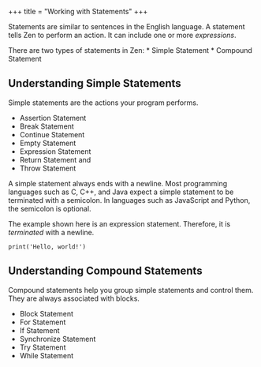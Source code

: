 +++
title = "Working with Statements"
+++

Statements are similar to sentences in the English language. A statement tells
Zen to perform an action. It can include one or more *expressions*.

There are two types of statements in Zen:
    * Simple Statement
    * Compound Statement

## Understanding Simple Statements

Simple statements are the actions your program performs.

 * Assertion Statement
 * Break Statement
 * Continue Statement
 * Empty Statement
 * Expression Statement
 * Return Statement and
 * Throw Statement

A simple statement always ends with a newline. Most programming languages
such as C, C++, and Java expect a simple statement to be terminated with a
semicolon. In languages such as JavaScript and Python, the semicolon is
optional.

The example shown here is an expression statement. Therefore, it is
*terminated* with a newline.

```
print('Hello, world!')
```

## Understanding Compound Statements

Compound statements help you group simple statements and control them. They
are always associated with blocks.

 * Block Statement
 * For Statement
 * If Statement
 * Synchronize Statement
 * Try Statement
 * While Statement